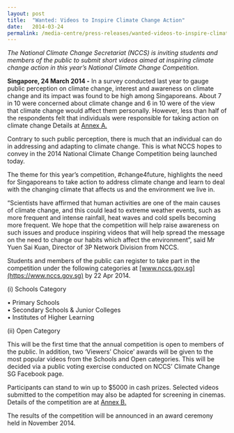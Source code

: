 ```yaml
---
layout: post
title:  "Wanted: Videos to Inspire Climate Change Action"
date:   2014-03-24
permalink: /media-centre/press-releases/wanted-videos-to-inspire-climate-change-action/
---
```


_The National Climate Change Secretariat (NCCS) is inviting students and members of the public to submit short videos aimed at inspiring climate change action in this year’s National Climate Change Competition._

**Singapore, 24 March 2014 -** In a survey conducted last year to gauge public perception on climate change, interest and awareness on climate change and its impact was found to be high among Singaporeans. About 7 in 10 were concerned about climate change and 6 in 10 were of the view that climate change would affect them personally. However, less than half of the respondents felt that individuals were responsible for taking action on climate change Details at [Annex A.](/images/Press%20Release%20images/videos-to-inspire-climate-change-action-annex-a.pdf)

Contrary to such public perception, there is much that an individual can do in addressing and adapting to climate change. This is what NCCS hopes to convey in the 2014 National Climate Change Competition being launched today.

The theme for this year’s competition, #change4future, highlights the need for Singaporeans to take action to address climate change and learn to deal with the changing climate that affects us and the environment we live in.

“Scientists have affirmed that human activities are one of the main causes of climate change, and this could lead to extreme weather events, such as more frequent and intense rainfall, heat waves and cold spells becoming more frequent. We hope that the competition will help raise awareness on such issues and produce inspiring videos that will help spread the message on the need to change our habits which affect the environment”, said Mr Yuen Sai Kuan, Director of 3P Network Division from NCCS.

Students and members of the public can register to take part in the competition under the following categories at [www.nccs.gov.sg](https://www.nccs.gov.sg) by 22 Apr 2014.

(i) Schools Category

• Primary Schools  
• Secondary Schools & Junior Colleges  
• Institutes of Higher Learning  

(ii) Open Category  

This will be the first time that the annual competition is open to members of the public. In addition, two ‘Viewers’ Choice’ awards will be given to the most popular videos from the Schools and Open categories. This will be decided via a public voting exercise conducted on NCCS’ Climate Change SG Facebook page.

Participants can stand to win up to $5000 in cash prizes. Selected videos submitted to the competition may also be adapted for screening in cinemas. Details of the competition are at [Annex B.](/images/Press%20Release%20images/videos-to-inspire-climate-change-action-annex-b.pdf)

The results of the competition will be announced in an award ceremony held in November 2014.

